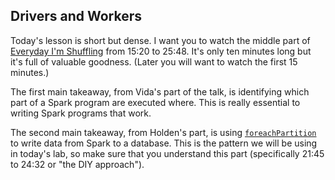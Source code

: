 Drivers and Workers
-------

Today's lesson is short but dense. I want you to watch the middle part of [Everyday I'm Shuffling](https://www.youtube.com/watch?v=Wg2boMqLjCg&feature=youtu.be&t=15m20s) from 15:20 to 25:48. It's only ten minutes long but it's full of valuable goodness. (Later you will want to watch the first 15 minutes.) 

The first main takeaway, from Vida's part of the talk, is identifying which part of a Spark program are executed where. This is really essential to writing Spark programs that work. 

The second main takeaway, from Holden's part, is using [`foreachPartition`](http://spark.apache.org/docs/2.1.0/api/python/pyspark.html#pyspark.RDD.foreachPartition) to write data from Spark to a database. This is the pattern we will be using in today's lab, so make sure that you understand this part (specifically 21:45 to 24:32 or "the DIY approach").
